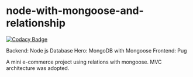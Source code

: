 # node-with-mongoose-and-relationship
[![Codacy Badge](https://app.codacy.com/project/badge/Grade/40f060adacc34cfba99a87ec4baaffdb)](https://www.codacy.com/manual/mustyzod/node-with-mongoose-and-relationship?utm_source=github.com&amp;utm_medium=referral&amp;utm_content=mustyzod/node-with-mongoose-and-relationship&amp;utm_campaign=Badge_Grade)


Backend: Node js 
Database Hero: MongoDB with Mongoose
Frontend: Pug

A mini e-commerce project using relations with mongoose.
MVC architecture was adopted.
